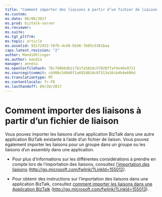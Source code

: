 ```yaml
---
title: "Comment importer des liaisons à partir d’un fichier de liaison | Documents Microsoft"
ms.custom: 
ms.date: 06/08/2017
ms.prod: biztalk-server
ms.reviewer: 
ms.suite: 
ms.tgt_pltfrm: 
ms.topic: article
ms.assetid: 93172453-76fb-4c49-b5d6-7b95c5381baa
caps.latest.revision: "2"
author: MandiOhlinger
ms.author: mandia
manager: anneta
ms.openlocfilehash: 78c798b6db217b1fa582dc57028ffaf4e46e9721
ms.sourcegitcommit: cb908c540d8f1a692d01dc8f313e16cb4b4e696d
ms.translationtype: MT
ms.contentlocale: fr-FR
ms.lasthandoff: 09/20/2017
---
```

# <a name="how-to-import-bindings-from-a-binding-file"></a>Comment importer des liaisons à partir d’un fichier de liaison
Vous pouvez importer les liaisons d’une application BizTalk dans une autre application BizTalk existante à l’aide d’un fichier de liaison. Vous pouvez également importer les liaisons pour un groupe dans un groupe ou les liaisons d’un assembly dans une application.  
  
-   Pour plus d’informations sur les différentes considérations à prendre en compte lors de l’importation des liaisons, consultez [l’importation des liaisons](http://go.microsoft.com/fwlink/?LinkId=155012) (http://go.microsoft.com/fwlink/?LinkId=155012).  
  
-   Pour obtenir des instructions sur l’importation des liaisons dans une application BizTalk, consultez [comment importer les liaisons dans une Application BizTalk](http://go.microsoft.com/fwlink/?LinkId=155013) (http://go.microsoft.com/fwlink/?LinkId=155013).